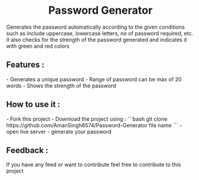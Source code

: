 <h1 align='center' >Password Generator</h1>
<p>Generates the password automatically according to the given conditions such as include uppercase, lowercase letters, no of password required, etc. It also checks for the strength of the password generated and indicates it with green and red colors</p>

<h2>Features : </h2>
- Generates a unique password
- Range of password can be max of 20 words
- Shows the strength of the password

<h2>How to use it : </h2>
- Fork this project
- Download the project using : 
```bash
 git clone https://github.com/AmanSingh6574/Password-Generator file name
```
- open live server
- generate your password

<h2>Feedback : </h2>
<p>If you have any feed or want to contribute feel free to contribute to this project</p>

